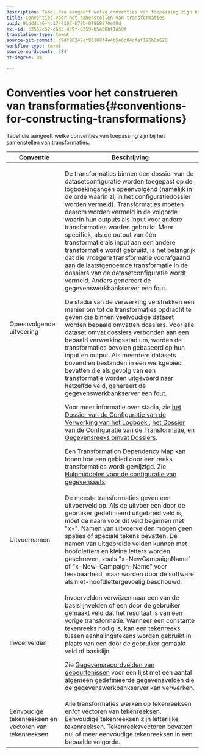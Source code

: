 ```yaml
---
description: Tabel die aangeeft welke conventies van toepassing zijn bij het samenstellen van transformaties.
title: Conventies voor het samenstellen van transformaties
uuid: 91dddca6-4c17-4107-b78b-0f8b8870ef8d
exl-id: c2552c52-c6d3-4c9f-8359-b5a58bf1a59f
translation-type: tm+mt
source-git-commit: d9df90242ef96188f4e4b5e6d04cfef196b0a628
workflow-type: tm+mt
source-wordcount: '384'
ht-degree: 0%

---
```


# Conventies voor het construeren van transformaties{#conventions-for-constructing-transformations}

Tabel die aangeeft welke conventies van toepassing zijn bij het samenstellen van transformaties.

<table id="table_BEB0F6C416D144B5A2DD3D1A21613B21"> 
 <thead> 
  <tr> 
   <th colname="col1" class="entry"> Conventie </th> 
   <th colname="col2" class="entry"> Beschrijving </th> 
  </tr> 
 </thead>
 <tbody> 
  <tr> 
   <td colname="col1"> Opeenvolgende uitvoering </td> 
   <td colname="col2"> <p>De transformaties binnen een dossier van de datasetconfiguratie worden toegepast op de logboekingangen opeenvolgend (namelijk in de orde waarin zij in het configuratiedossier worden vermeld). Transformaties moeten daarom worden vermeld in de volgorde waarin hun outputs als input voor andere transformaties worden gebruikt. Meer specifiek, als de output van één transformatie als input aan een andere transformatie wordt gebruikt, is het belangrijk dat die vroegere transformatie voorafgaand aan de laatstgenoemde transformatie in de dossiers van de datasetconfiguratie wordt vermeld. Anders genereert de gegevenswerkbankserver een fout. </p> <p> De stadia van de verwerking verstrekken een manier om tot de transformaties opdracht te geven die binnen veelvoudige dataset worden bepaald omvatten dossiers. Voor alle dataset omvat dossiers verbonden aan een bepaald verwerkingsstadium, worden de transformaties bevolen gebaseerd op hun input en output. Als meerdere datasets bovendien bestanden in een werkgebied bevatten die als gevolg van een transformatie worden uitgevoerd naar hetzelfde veld, genereert de gegevenswerkbankserver een fout. </p> <p> Voor meer informatie over stadia, zie <a href="../../../home/c-dataset-const-proc/c-log-proc-config-file/c-abt-log-proc-config-file.md"> het Dossier van de Configuratie van de Verwerking van het Logboek </a>, <a href="../../../home/c-dataset-const-proc/c-trans-config-file/c-abt-trans-config-file.md"> het Dossier van de Configuratie van de Transformatie</a>, en <a href="../../../home/c-dataset-const-proc/c-dataset-inc-files/c-abt-dataset-inc-files.md"> Gegevensreeks omvat Dossiers</a>. </p> <p>Een <span class="wintitle"> Transformation Dependency Map</span> kan tonen hoe een gebied door een reeks transformaties wordt gewijzigd. Zie <a href="../../../home/c-dataset-const-proc/c-dataset-config-tools/c-dataset-config-tools.md"> Hulpmiddelen voor de configuratie van gegevenssets</a>. </p> </td> 
  </tr> 
  <tr> 
   <td colname="col1"> Uitvoernamen </td> 
   <td colname="col2"> De meeste transformaties geven een uitvoerveld op. Als de uitvoer een door de gebruiker gedefinieerd uitgebreid veld is, moet de naam voor dit veld beginnen met "x-". Namen van uitvoervelden mogen geen spaties of speciale tekens bevatten. De namen van uitgebreide velden kunnen met hoofdletters en kleine letters worden geschreven, zoals "x-NewCampaignName" of "x-New-Campaign-Name" voor leesbaarheid, maar worden door de software als niet-hoofdlettergevoelig beschouwd. </td> 
  </tr> 
  <tr> 
   <td colname="col1"> Invoervelden </td> 
   <td colname="col2"> <p>Invoervelden verwijzen naar een van de basislijnvelden of een door de gebruiker gemaakt veld dat het resultaat is van een vorige transformatie. Wanneer een constante tekenreeks nodig is, kan een tekenreeks tussen aanhalingstekens worden gebruikt in plaats van een door de gebruiker gemaakt veld of basislijn. </p> <p> Zie <a href="../../../home/c-dataset-const-proc/c-ev-data-rec-fields.md"> Gegevensrecordvelden van gebeurtenissen</a> voor een lijst met een aantal algemeen gedefinieerde gegevensvelden die de gegevenswerkbankserver kan verwerken. </p> </td> 
  </tr> 
  <tr> 
   <td colname="col1"> Eenvoudige tekenreeksen en vectoren van tekenreeksen </td> 
   <td colname="col2"> Alle transformaties werken op tekenreeksen en/of vectoren van tekenreeksen. Eenvoudige tekenreeksen zijn letterlijke tekenreeksen. Tekenreeksvectoren bevatten nul of meer eenvoudige tekenreeksen in een bepaalde volgorde. </td> 
  </tr> 
 </tbody> 
</table>
